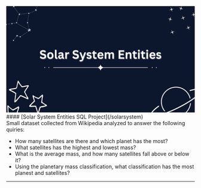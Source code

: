 <img src="images/solar system.png?raw=true"/>
#### [Solar System Entities SQL Project](/solarsystem)
<br>
Small dataset collected from Wikipedia analyzed to answer the following quiries:
<ul>
  <li>How many satellites are there and which planet has the most?</li>
  <li>What satellites has the highest and lowest mass?</li>
  <li>What is the average mass, and how many satellites fall above or below it?</li>
  <li>Using the planetary mass classification, what classification has the most planest and satellites?</li>
</ul>

---
